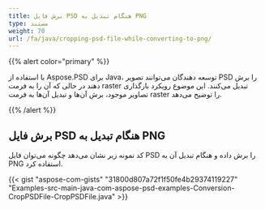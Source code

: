 ```yaml
---
title: برش فایل PSD هنگام تبدیل به PNG
type: مستند
weight: 70
url: /fa/java/cropping-psd-file-while-converting-to-png/
---
```


{{% alert color="primary" %}} 

با استفاده از Aspose.PSD برای Java، توسعه دهندگان می‌توانند تصویر PSD را برش دهند در حالی که آن را به فرمت raster تبدیل می‌کنند. این موضوع رویکرد بارگذاری تصاویر موجود، برش آن‌ها و تبدیل آن‌ها به فرمت raster را توضیح می‌دهد.

{{% /alert %}} 
## **برش فایل PSD هنگام تبدیل به PNG**
کد نمونه زیر نشان می‌دهد چگونه می‌توان فایل PSD را برش داده و هنگام تبدیل آن به PNG استفاده کرد.



{{< gist "aspose-com-gists" "31800d807a72f1f50fe4b29374119227" "Examples-src-main-java-com-aspose-psd-examples-Conversion-CropPSDFile-CropPSDFile.java" >}}




